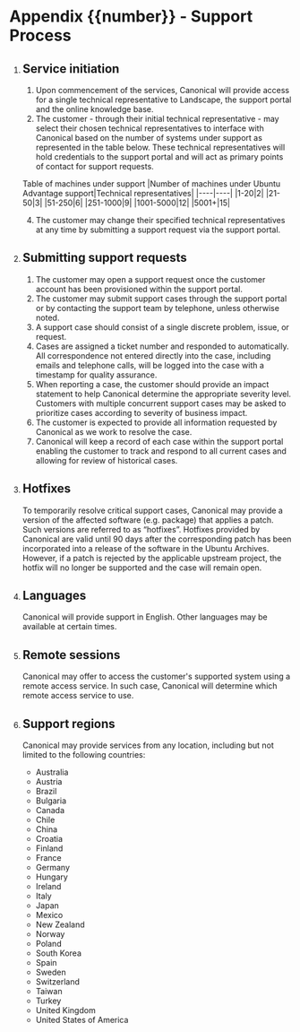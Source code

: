 # <a name="appendix-support-process">Appendix {{number}} - Support Process</a>

1.  <h2><a name="appendix-support-process-service-initiation">Service initiation</a></h2>

    1.  Upon commencement of the services, Canonical will provide access for a single technical representative to Landscape, the support portal and the online knowledge base.
    2.  The customer - through their initial technical representative - may select their chosen technical representatives to interface with Canonical based on the number of systems under support as represented in the table below. These technical representatives will hold credentials to the support portal and will act as primary points of contact for support requests.

    Table of machines under support
    |Number of machines under Ubuntu Advantage support|Technical representatives|
    |----|----|
    |1-20|2|
    |21-50|3|
    |51-250|6|
    |251-1000|9|
    |1001-5000|12|
    |5001+|15|

    4.  The customer may change their specified technical representatives at any time by submitting a support request via the support portal.

2.  <h2><a name="appendix-support-process-submitting-support-requests">Submitting support requests</a></h2>

    1.  The customer may open a support request once the customer account has been provisioned within the support portal.
    2.  The customer may submit support cases through the support portal or by contacting the support team by telephone, unless otherwise noted.
    3.  A support case should consist of a single discrete problem, issue, or request.
    4.  Cases are assigned a ticket number and responded to automatically. All correspondence not entered directly into the case, including emails and telephone calls, will be logged into the case with a timestamp for quality assurance.
    5.  When reporting a case, the customer should provide an impact statement to help Canonical determine the appropriate severity level. Customers with multiple concurrent support cases may be asked to prioritize cases according to severity of business impact.
    6.  The customer is expected to provide all information requested by Canonical as we work to resolve the case.
    7.  Canonical will keep a record of each case within the support portal enabling the customer to track and respond to all current cases and allowing for review of historical cases.

3.  <h2><a name="appendix-support-process-hotfixes">Hotfixes</a></h2>

    To temporarily resolve critical support cases, Canonical may provide a version of the affected software (e.g. package) that applies a patch. Such versions are referred to as “hotfixes”. Hotfixes provided by Canonical are valid until 90 days after the corresponding patch has been incorporated into a release of the software in the Ubuntu Archives. However, if a patch is rejected by the applicable upstream project, the hotfix will no longer be supported and the case will remain open.

4.  <h2><a name="appendix-support-process-languages">Languages</a></h2>

    Canonical will provide support in English. Other languages may be available at certain times.

5.  <h2><a name="appendix-support-process-remote-sessions">Remote sessions</a></h2>

    Canonical may offer to access the customer's supported system using a remote access service. In such case, Canonical will determine which remote access service to use.

6.  <h2><a name="appendix-support-process-support-regions">Support regions</a></h2>

    Canonical may provide services from any location, including but not limited to the following countries:

    - Australia
    - Austria
    - Brazil
    - Bulgaria
    - Canada
    - Chile
    - China
    - Croatia
    - Finland
    - France
    - Germany
    - Hungary
    - Ireland
    - Italy
    - Japan
    - Mexico
    - New Zealand
    - Norway
    - Poland
    - South Korea
    - Spain
    - Sweden
    - Switzerland
    - Taiwan
    - Turkey
    - United Kingdom
    - United States of America
